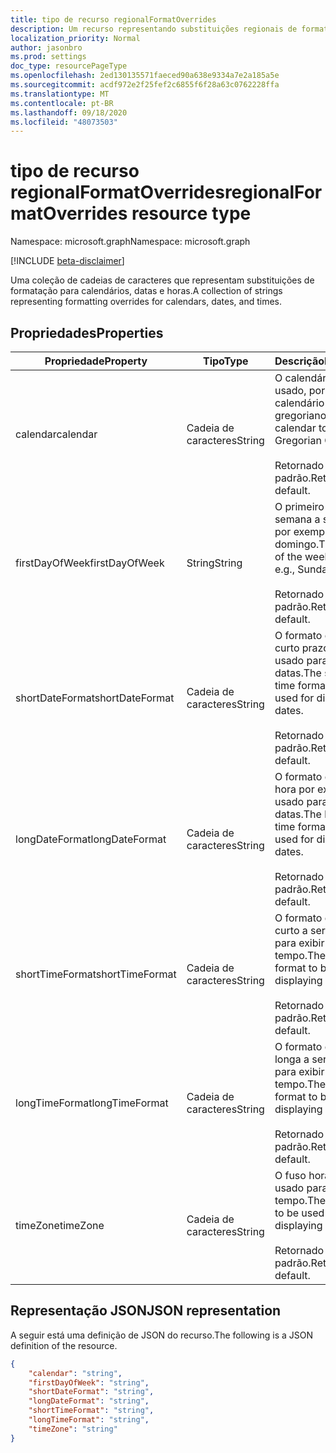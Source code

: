 ```yaml
---
title: tipo de recurso regionalFormatOverrides
description: Um recurso representando substituições regionais de formatação para calendários, datas e horas.
localization_priority: Normal
author: jasonbro
ms.prod: settings
doc_type: resourcePageType
ms.openlocfilehash: 2ed130135571faeced90a638e9334a7e2a185a5e
ms.sourcegitcommit: acdf972e2f25fef2c6855f6f28a63c0762228ffa
ms.translationtype: MT
ms.contentlocale: pt-BR
ms.lasthandoff: 09/18/2020
ms.locfileid: "48073503"
---
```

# <a name="regionalformatoverrides-resource-type"></a><span data-ttu-id="76b25-103">tipo de recurso regionalFormatOverrides</span><span class="sxs-lookup"><span data-stu-id="76b25-103">regionalFormatOverrides resource type</span></span>

<span data-ttu-id="76b25-104">Namespace: microsoft.graph</span><span class="sxs-lookup"><span data-stu-id="76b25-104">Namespace: microsoft.graph</span></span>

[!INCLUDE [beta-disclaimer](../../includes/beta-disclaimer.md)]

<span data-ttu-id="76b25-105">Uma coleção de cadeias de caracteres que representam substituições de formatação para calendários, datas e horas.</span><span class="sxs-lookup"><span data-stu-id="76b25-105">A collection of strings representing formatting overrides for calendars, dates, and times.</span></span> 

## <a name="properties"></a><span data-ttu-id="76b25-106">Propriedades</span><span class="sxs-lookup"><span data-stu-id="76b25-106">Properties</span></span>

|<span data-ttu-id="76b25-107">Propriedade</span><span class="sxs-lookup"><span data-stu-id="76b25-107">Property</span></span>             |<span data-ttu-id="76b25-108">Tipo</span><span class="sxs-lookup"><span data-stu-id="76b25-108">Type</span></span>                 |<span data-ttu-id="76b25-109">Descrição</span><span class="sxs-lookup"><span data-stu-id="76b25-109">Description</span></span>                                                    |
|---------------------|---------------------|---------------------------------------------------------------|
|<span data-ttu-id="76b25-110">calendar</span><span class="sxs-lookup"><span data-stu-id="76b25-110">calendar</span></span>             |<span data-ttu-id="76b25-111">Cadeia de caracteres</span><span class="sxs-lookup"><span data-stu-id="76b25-111">String</span></span>               |<span data-ttu-id="76b25-112">O calendário a ser usado, por exemplo, calendário gregoriano.</span><span class="sxs-lookup"><span data-stu-id="76b25-112">The calendar to use, e.g., Gregorian Calendar.</span></span><br><br><span data-ttu-id="76b25-113">Retornado por padrão.</span><span class="sxs-lookup"><span data-stu-id="76b25-113">Returned by default.</span></span>|                   
|<span data-ttu-id="76b25-114">firstDayOfWeek</span><span class="sxs-lookup"><span data-stu-id="76b25-114">firstDayOfWeek</span></span>       |<span data-ttu-id="76b25-115">String</span><span class="sxs-lookup"><span data-stu-id="76b25-115">String</span></span>               |<span data-ttu-id="76b25-116">O primeiro dia da semana a ser usado, por exemplo, domingo.</span><span class="sxs-lookup"><span data-stu-id="76b25-116">The first day of the week to use, e.g., Sunday.</span></span><br><br><span data-ttu-id="76b25-117">Retornado por padrão.</span><span class="sxs-lookup"><span data-stu-id="76b25-117">Returned by default.</span></span>|
|<span data-ttu-id="76b25-118">shortDateFormat</span><span class="sxs-lookup"><span data-stu-id="76b25-118">shortDateFormat</span></span>      |<span data-ttu-id="76b25-119">Cadeia de caracteres</span><span class="sxs-lookup"><span data-stu-id="76b25-119">String</span></span>               |<span data-ttu-id="76b25-120">O formato de data de curto prazo a ser usado para exibir datas.</span><span class="sxs-lookup"><span data-stu-id="76b25-120">The short date time format to be used for displaying dates.</span></span><br><br><span data-ttu-id="76b25-121">Retornado por padrão.</span><span class="sxs-lookup"><span data-stu-id="76b25-121">Returned by default.</span></span>|
|<span data-ttu-id="76b25-122">longDateFormat</span><span class="sxs-lookup"><span data-stu-id="76b25-122">longDateFormat</span></span>       |<span data-ttu-id="76b25-123">Cadeia de caracteres</span><span class="sxs-lookup"><span data-stu-id="76b25-123">String</span></span>               |<span data-ttu-id="76b25-124">O formato de data e hora por extenso a ser usado para exibir datas.</span><span class="sxs-lookup"><span data-stu-id="76b25-124">The long date time format to be used for displaying dates.</span></span><br><br><span data-ttu-id="76b25-125">Retornado por padrão.</span><span class="sxs-lookup"><span data-stu-id="76b25-125">Returned by default.</span></span>|
|<span data-ttu-id="76b25-126">shortTimeFormat</span><span class="sxs-lookup"><span data-stu-id="76b25-126">shortTimeFormat</span></span>      |<span data-ttu-id="76b25-127">Cadeia de caracteres</span><span class="sxs-lookup"><span data-stu-id="76b25-127">String</span></span>               |<span data-ttu-id="76b25-128">O formato de tempo curto a ser usado para exibir o tempo.</span><span class="sxs-lookup"><span data-stu-id="76b25-128">The short time format to be used for displaying time.</span></span><br><br><span data-ttu-id="76b25-129">Retornado por padrão.</span><span class="sxs-lookup"><span data-stu-id="76b25-129">Returned by default.</span></span>|
|<span data-ttu-id="76b25-130">longTimeFormat</span><span class="sxs-lookup"><span data-stu-id="76b25-130">longTimeFormat</span></span>       |<span data-ttu-id="76b25-131">Cadeia de caracteres</span><span class="sxs-lookup"><span data-stu-id="76b25-131">String</span></span>               |<span data-ttu-id="76b25-132">O formato de hora longa a ser usado para exibir o tempo.</span><span class="sxs-lookup"><span data-stu-id="76b25-132">The long time format to be used for displaying time.</span></span><br><br><span data-ttu-id="76b25-133">Retornado por padrão.</span><span class="sxs-lookup"><span data-stu-id="76b25-133">Returned by default.</span></span>|
|<span data-ttu-id="76b25-134">timeZone</span><span class="sxs-lookup"><span data-stu-id="76b25-134">timeZone</span></span>             |<span data-ttu-id="76b25-135">Cadeia de caracteres</span><span class="sxs-lookup"><span data-stu-id="76b25-135">String</span></span>               |<span data-ttu-id="76b25-136">O fuso horário a ser usado para exibir o tempo.</span><span class="sxs-lookup"><span data-stu-id="76b25-136">The timezone to be used for displaying time.</span></span><br><br><span data-ttu-id="76b25-137">Retornado por padrão.</span><span class="sxs-lookup"><span data-stu-id="76b25-137">Returned by default.</span></span>|

## <a name="json-representation"></a><span data-ttu-id="76b25-138">Representação JSON</span><span class="sxs-lookup"><span data-stu-id="76b25-138">JSON representation</span></span>

<span data-ttu-id="76b25-139">A seguir está uma definição de JSON do recurso.</span><span class="sxs-lookup"><span data-stu-id="76b25-139">The following is a JSON definition of the resource.</span></span>

<!--{
  "blockType": "resource",
  "optionalProperties": [],
  "baseType": "",
  "@odata.type": "microsoft.graph.regionalFormatOverrides"
}-->

```json
{
    "calendar": "string",
    "firstDayOfWeek": "string",
    "shortDateFormat": "string",
    "longDateFormat": "string",
    "shortTimeFormat": "string",
    "longTimeFormat": "string",
    "timeZone": "string"
}
```
<!-- {
  "type": "#page.annotation",
  "description": "regionalFormatOverride resource",
  "keywords": "",
  "section": "documentation",
  "tocPath": ""
}-->



